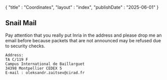 {
"title" : "Coordinates",
"layout" : "index",
"publishDate" : "2025-06-01"
}

## Snail Mail

Pay attention that you really put Inria in the address and please drop me an email before because packets that are not announced may be refused due to security checks.

```
Address:
TA C/119 F  
Campus International de Baillarguet 
34398 Montpellier CEDEX 5
E-mail : oleksandr.zaitsev@cirad.fr

```